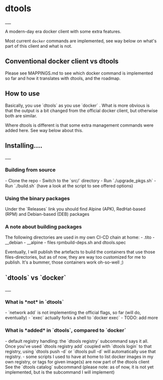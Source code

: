 <H1>dtools</H1>
___

A modern-day era docker client with some extra features.

Most current `docker` commands are implemented, see way below on what's part of this client and what is not.

<H2>Conventional docker client vs dtools</H2>
Please see MAPPINGS.md to see which docker command is implemented so far and how it translates with dtools, and the roadmap.
<H2>How to use</H2>
Basically, you use `dtools` as you use `docker` . What is more obvious is that the output is a bit changed from the official docker client, but otherwise both are similar.

Where dtools is different is that some extra management commands were added here. See way below about this.

<H2>Installing....</H2>
___
<H3>Building from source</H3>
- Clone the repo
- Switch to the `src/` directory
- Run `./upgrade_pkgs.sh`
- Run `./build.sh` (have a look at the script to see offered options)

<H3>Using the binary packages</H3>
Under the `Releases` link you should find Alpine (APK), RedHat-based (RPM) and Debian-based (DEB) packages

<H3>A note about building packages</H3>
The following directories are used in my own CI-CD chain at home:
- .tito
- __debian
- __alpine
- files rpmbuild-deps.sh and dtools.spec

Eventually, I will publish the artefacts to build the containers that use those files-directories, but as of now, they are way too customized for me to publish.
It's a bummer, those containers work oh-so-well ;)

<H2>`dtools` vs `docker`</H2>
___
<H3>What is *not* in `dtools`</H3>
- `network add` is not implementing the official flags, so far (will do, eventually)
- `exec` actually forks a shell to `docker exec`
- TODO: add more

<H3>What is *added* in `dtools`, compared to `docker`</H3>
- default registry handling: the `dtools registry` subcommand says it all.<br>
Once you've used `dtools registry add` coupled with `dtools login` to that registry, using `dtools push -d` or `dtools pull -d` will automatically use that registry.
- some scripts I used to have at home to list docker images in my own registry, or tags for given image(s) are now part of the dtools client<br>
See the `dtools catalog` subcommand (please note: as of now, it is not yet implemented, but is the subcommand I will implement)